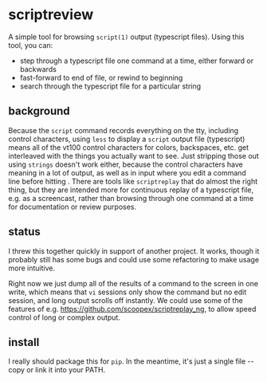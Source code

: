 # scriptreview

A simple tool for browsing `script(1)` output (typescript files).  Using this tool, you can:

- step through a typescript file one command at a time, either forward or backwards
- fast-forward to end of file, or rewind to beginning
- search through the typescript file for a particular string

## background 

Because the `script` command records everything on the tty, including control characters, using `less` to display a `script` output file (typescript) means all of the vt100 control characters for colors, backspaces, etc. get interleaved with the things you actually want to see.  Just stripping those out using `strings` doesn't work either, because the control characters have meaning in a lot of output, as well as in input where you edit a command line before hitting <enter>.  There are tools like `scriptreplay` that do almost the right thing, but they are intended more for continuous replay of a typescript file, e.g. as a screencast, rather than browsing through one command at a time for documentation or review purposes.
   
## status

I threw this together quickly in support of another project.  It works, though it probably still has some bugs and could use some refactoring to make usage more intuitive.  

Right now we just dump all of the results of a command to the screen in one write, which means that `vi` sessions only show the command but no edit session, and long output scrolls off instantly.  We could use some of the features of e.g. https://github.com/scoopex/scriptreplay_ng, to allow speed control of long or complex output.

## install

I really should package this for `pip`.  In the meantime, it's just a single file -- copy or link it into your PATH.
